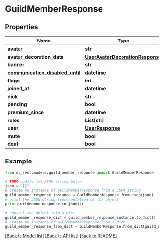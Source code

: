 # GuildMemberResponse


## Properties

Name | Type | Description | Notes
------------ | ------------- | ------------- | -------------
**avatar** | **str** |  | [optional] 
**avatar_decoration_data** | [**UserAvatarDecorationResponse**](UserAvatarDecorationResponse.md) |  | [optional] 
**banner** | **str** |  | [optional] 
**communication_disabled_until** | **datetime** |  | [optional] 
**flags** | **int** |  | 
**joined_at** | **datetime** |  | 
**nick** | **str** |  | [optional] 
**pending** | **bool** |  | 
**premium_since** | **datetime** |  | [optional] 
**roles** | **List[str]** |  | 
**user** | [**UserResponse**](UserResponse.md) |  | 
**mute** | **bool** |  | 
**deaf** | **bool** |  | 

## Example

```python
from dc_rest.models.guild_member_response import GuildMemberResponse

# TODO update the JSON string below
json = "{}"
# create an instance of GuildMemberResponse from a JSON string
guild_member_response_instance = GuildMemberResponse.from_json(json)
# print the JSON string representation of the object
print(GuildMemberResponse.to_json())

# convert the object into a dict
guild_member_response_dict = guild_member_response_instance.to_dict()
# create an instance of GuildMemberResponse from a dict
guild_member_response_from_dict = GuildMemberResponse.from_dict(guild_member_response_dict)
```
[[Back to Model list]](../README.md#documentation-for-models) [[Back to API list]](../README.md#documentation-for-api-endpoints) [[Back to README]](../README.md)


